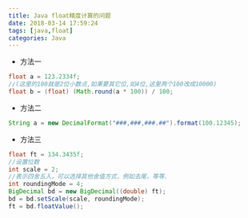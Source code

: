 ```yaml
---
title: Java float精度计算的问题
date: 2018-03-14 17:59:24
tags: [java,float]
categories: Java
---
```


- 方法一
```java
float a = 123.2334f;
//(这里的100就是2位小数点,如果要其它位,如4位,这里两个100改成10000)
float b = (float) (Math.round(a * 100)) / 100;
```
- 方法二

<!--more-->

```java
String a = new DecimalFormat("###,###,###.##").format(100.12345);
```
- 方法三
```java
float ft = 134.3435f;
//设置位数
int scale = 2;
//表示四舍五入，可以选择其他舍值方式，例如去尾，等等.
int roundingMode = 4;
BigDecimal bd = new BigDecimal((double) ft);
bd = bd.setScale(scale, roundingMode);
ft = bd.floatValue();
```

